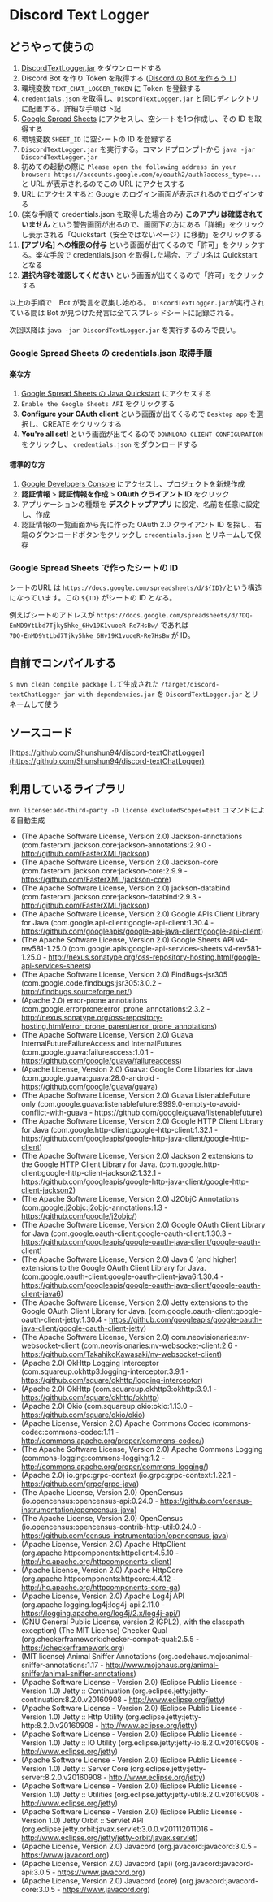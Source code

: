 # Discord Text Logger

## どうやって使うの

1. [DiscordTextLogger.jar](https://drive.google.com/open?id=13yeQ_CW6vtuuyOY1DaxgY9k5Vifbt1fR) をダウンロードする
1. Discord Bot を作り Token を取得する ([Discord の Bot を作ろう！](https://shunshun94.github.io/shared/sample/discordBot_101.html))
1. 環境変数 `TEXT_CHAT_LOGGER_TOKEN` に Token を登録する
1. `credentials.json` を取得し、`DiscordTextLogger.jar` と同じディレクトリに配置する。詳細な手順は下記
1. [Google Spread Sheets](https://docs.google.com/spreadsheets/u/0/) にアクセスし、空シートを1つ作成し、その ID を取得する
1. 環境変数 `SHEET_ID` に空シートの ID を登録する
1. `DiscordTextLogger.jar` を実行する。コマンドプロンプトから `java -jar DiscordTextLogger.jar`
1. 初めての起動の際に `Please open the following address in your browser: https://accounts.google.com/o/oauth2/auth?access_type=...` と URL が表示されるのでこの URL にアクセスする
1. URL にアクセスすると Google のログイン画面が表示されるのでログインする
1. (楽な手順で credentials.json を取得した場合のみ) **このアプリは確認されていません** という警告画面が出るので、画面下の方にある「詳細」をクリックし表示される「Quickstart（安全ではないページ）に移動」をクリックする
1. **[アプリ名] への権限の付与** という画面が出てくるので「許可」をクリックする。楽な手段で credentials.json を取得した場合、アプリ名は Quickstart となる
1. **選択内容を確認してください** という画面が出てくるので「許可」をクリックする

以上の手順で　Bot が発言を収集し始める。
`DiscordTextLogger.jar`が実行されている間は Bot が見つけた発言は全てスプレッドシートに記録される。

次回以降は `java -jar DiscordTextLogger.jar` を実行するのみで良い。

### Google Spread Sheets の credentials.json 取得手順

#### 楽な方

1. [Google Spread Sheets の Java Quickstart](https://developers.google.com/sheets/api/quickstart/java) にアクセスする
2. `Enable the Google Sheets API` をクリックする
3. **Configure your OAuth client** という画面が出てくるので `Desktop app` を選択し、CREATE をクリックする
4. **You're all set!** という画面が出てくるので `DOWNLOAD CLIENT CONFIGURATION` をクリックし、 `credentials.json` をダウンロードする

#### 標準的な方

1. [Google Developers Console](https://console.developers.google.com/) にアクセスし、プロジェクトを新規作成
1. **認証情報** > **認証情報を作成** > **OAuth クライアント ID** をクリック
1. アプリケーションの種類を **デスクトップアプリ** に設定、名前を任意に設定し、作成
1. 認証情報の一覧画面から先に作った OAuth 2.0 クライアント ID を探し、右端のダウンロードボタンをクリックし `credentials.json` とリネームして保存  

### Google Spread Sheets で作ったシートの ID

シートのURL は `https://docs.google.com/spreadsheets/d/${ID}/`という構造になっています。この `${ID}` がシートの ID となる。

例えばシートのアドレスが `https://docs.google.com/spreadsheets/d/7DQ-EnMD9YtLbd7Tjky5hke_6Hv19K1vuoeR-Re7HsBw/` であれば   
`7DQ-EnMD9YtLbd7Tjky5hke_6Hv19K1vuoeR-Re7HsBw` が ID。

## 自前でコンパイルする

`$ mvn clean compile package` して生成された `/target/discord-textChatLogger-jar-with-dependencies.jar` を `DiscordTextLogger.jar` とリネームして使う

## ソースコード

[https://github.com/Shunshun94/discord-textChatLogger](https://github.com/Shunshun94/discord-textChatLogger)

## 利用しているライブラリ

`mvn license:add-third-party -D license.excludedScopes=test` コマンドによる自動生成

* (The Apache Software License, Version 2.0) Jackson-annotations (com.fasterxml.jackson.core:jackson-annotations:2.9.0 - http://github.com/FasterXML/jackson)
* (The Apache Software License, Version 2.0) Jackson-core (com.fasterxml.jackson.core:jackson-core:2.9.9 - https://github.com/FasterXML/jackson-core)
* (The Apache Software License, Version 2.0) jackson-databind (com.fasterxml.jackson.core:jackson-databind:2.9.3 - http://github.com/FasterXML/jackson)
* (The Apache Software License, Version 2.0) Google APIs Client Library for Java (com.google.api-client:google-api-client:1.30.4 - https://github.com/googleapis/google-api-java-client/google-api-client)
* (The Apache Software License, Version 2.0) Google Sheets API v4-rev581-1.25.0 (com.google.apis:google-api-services-sheets:v4-rev581-1.25.0 - http://nexus.sonatype.org/oss-repository-hosting.html/google-api-services-sheets)
* (The Apache Software License, Version 2.0) FindBugs-jsr305 (com.google.code.findbugs:jsr305:3.0.2 - http://findbugs.sourceforge.net/)
* (Apache 2.0) error-prone annotations (com.google.errorprone:error_prone_annotations:2.3.2 - http://nexus.sonatype.org/oss-repository-hosting.html/error_prone_parent/error_prone_annotations)
* (The Apache Software License, Version 2.0) Guava InternalFutureFailureAccess and InternalFutures (com.google.guava:failureaccess:1.0.1 - https://github.com/google/guava/failureaccess)
* (Apache License, Version 2.0) Guava: Google Core Libraries for Java (com.google.guava:guava:28.0-android - https://github.com/google/guava/guava)
* (The Apache Software License, Version 2.0) Guava ListenableFuture only (com.google.guava:listenablefuture:9999.0-empty-to-avoid-conflict-with-guava - https://github.com/google/guava/listenablefuture)
* (The Apache Software License, Version 2.0) Google HTTP Client Library for Java (com.google.http-client:google-http-client:1.32.1 - https://github.com/googleapis/google-http-java-client/google-http-client)
* (The Apache Software License, Version 2.0) Jackson 2 extensions to the Google HTTP Client Library for Java. (com.google.http-client:google-http-client-jackson2:1.32.1 - https://github.com/googleapis/google-http-java-client/google-http-client-jackson2)
* (The Apache Software License, Version 2.0) J2ObjC Annotations (com.google.j2objc:j2objc-annotations:1.3 - https://github.com/google/j2objc/)
* (The Apache Software License, Version 2.0) Google OAuth Client Library for Java (com.google.oauth-client:google-oauth-client:1.30.3 - https://github.com/googleapis/google-oauth-java-client/google-oauth-client)
* (The Apache Software License, Version 2.0) Java 6 (and higher) extensions to the Google OAuth Client Library for Java. (com.google.oauth-client:google-oauth-client-java6:1.30.4 - https://github.com/googleapis/google-oauth-java-client/google-oauth-client-java6)
* (The Apache Software License, Version 2.0) Jetty extensions to the Google OAuth Client Library for Java. (com.google.oauth-client:google-oauth-client-jetty:1.30.4 - https://github.com/googleapis/google-oauth-java-client/google-oauth-client-jetty)
* (The Apache Software License, Version 2.0) com.neovisionaries:nv-websocket-client (com.neovisionaries:nv-websocket-client:2.6 - https://github.com/TakahikoKawasaki/nv-websocket-client)
* (Apache 2.0) OkHttp Logging Interceptor (com.squareup.okhttp3:logging-interceptor:3.9.1 - https://github.com/square/okhttp/logging-interceptor)
* (Apache 2.0) OkHttp (com.squareup.okhttp3:okhttp:3.9.1 - https://github.com/square/okhttp/okhttp)
* (Apache 2.0) Okio (com.squareup.okio:okio:1.13.0 - https://github.com/square/okio/okio)
* (Apache License, Version 2.0) Apache Commons Codec (commons-codec:commons-codec:1.11 - http://commons.apache.org/proper/commons-codec/)
* (The Apache Software License, Version 2.0) Apache Commons Logging (commons-logging:commons-logging:1.2 - http://commons.apache.org/proper/commons-logging/)
* (Apache 2.0) io.grpc:grpc-context (io.grpc:grpc-context:1.22.1 - https://github.com/grpc/grpc-java)
* (The Apache License, Version 2.0) OpenCensus (io.opencensus:opencensus-api:0.24.0 - https://github.com/census-instrumentation/opencensus-java)
* (The Apache License, Version 2.0) OpenCensus (io.opencensus:opencensus-contrib-http-util:0.24.0 - https://github.com/census-instrumentation/opencensus-java)
* (Apache License, Version 2.0) Apache HttpClient (org.apache.httpcomponents:httpclient:4.5.10 - http://hc.apache.org/httpcomponents-client)
* (Apache License, Version 2.0) Apache HttpCore (org.apache.httpcomponents:httpcore:4.4.12 - http://hc.apache.org/httpcomponents-core-ga)
* (Apache License, Version 2.0) Apache Log4j API (org.apache.logging.log4j:log4j-api:2.11.0 - https://logging.apache.org/log4j/2.x/log4j-api/)
* (GNU General Public License, version 2 (GPL2), with the classpath exception) (The MIT License) Checker Qual (org.checkerframework:checker-compat-qual:2.5.5 - https://checkerframework.org)
* (MIT license) Animal Sniffer Annotations (org.codehaus.mojo:animal-sniffer-annotations:1.17 - http://www.mojohaus.org/animal-sniffer/animal-sniffer-annotations)
* (Apache Software License - Version 2.0) (Eclipse Public License - Version 1.0) Jetty :: Continuation (org.eclipse.jetty:jetty-continuation:8.2.0.v20160908 - http://www.eclipse.org/jetty)
* (Apache Software License - Version 2.0) (Eclipse Public License - Version 1.0) Jetty :: Http Utility (org.eclipse.jetty:jetty-http:8.2.0.v20160908 - http://www.eclipse.org/jetty)
* (Apache Software License - Version 2.0) (Eclipse Public License - Version 1.0) Jetty :: IO Utility (org.eclipse.jetty:jetty-io:8.2.0.v20160908 - http://www.eclipse.org/jetty)
* (Apache Software License - Version 2.0) (Eclipse Public License - Version 1.0) Jetty :: Server Core (org.eclipse.jetty:jetty-server:8.2.0.v20160908 - http://www.eclipse.org/jetty)
* (Apache Software License - Version 2.0) (Eclipse Public License - Version 1.0) Jetty :: Utilities (org.eclipse.jetty:jetty-util:8.2.0.v20160908 - http://www.eclipse.org/jetty)
* (Apache Software License - Version 2.0) (Eclipse Public License - Version 1.0) Jetty Orbit :: Servlet API (org.eclipse.jetty.orbit:javax.servlet:3.0.0.v201112011016 - http://www.eclipse.org/jetty/jetty-orbit/javax.servlet)
* (Apache License, Version 2.0) Javacord (org.javacord:javacord:3.0.5 - https://www.javacord.org)
* (Apache License, Version 2.0) Javacord (api) (org.javacord:javacord-api:3.0.5 - https://www.javacord.org)
* (Apache License, Version 2.0) Javacord (core) (org.javacord:javacord-core:3.0.5 - https://www.javacord.org)
